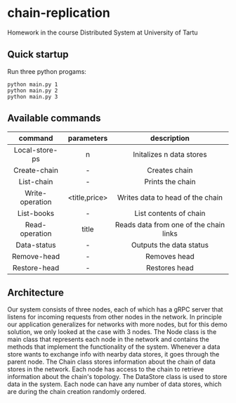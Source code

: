 # chain-replication
Homework in the course Distributed System at University of Tartu

## Quick startup 
Run three python progams:

    python main.py 1
    python main.py 2
    python main.py 3


## Available commands

|     command      | parameters |              description               | 
|:----------------:|:----------:|:--------------------------------------:|
|  Local-store-ps  |     n      |        Initalizes n data stores        |
|  Create-chain    |     -      |             Creates chain              |
|   List-chain   |     -      |            Prints the chain            |
|    Write-operation    |    <title,price>    |    Writes data to head of the chain    |
|    List-books   |     -      |         List contents of chain         |
|  Read-operation   |     title      | Reads data from one of the chain links |
|   Data-status   |     -      |        Outputs the data status         |
| Remove-head |     -      |              Removes head              |
| Restore-head |     -      |             Restores head              |

## Architecture


Our system consists of three nodes, each of which has a gRPC server that listens for incoming requests from other nodes in the network. In principle our application generalizes for networks with more nodes, but for this demo solution, we only looked at the case with 3 nodes. The Node class is the main class that represents each node in the network and contains the methods that implement the functionality of the system. Whenever a data store wants to exchange info with nearby data stores, it goes through the parent node. The Chain class stores information about the chain of data stores in the network. Each node has access to the chain to retrieve information about the chain's topology. The DataStore class is used to store data in the system. Each node can have any number of data stores, which are during the chain creation randomly ordered.

